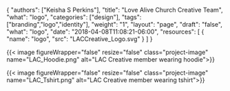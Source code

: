 {
	"authors": ["Keisha S Perkins"],
	"title": "Love Alive Church Creative Team",
	"what": "logo",
	"categories": ["design"],
	"tags": ["branding","logo","identity"],
	"weight": "1",
	"layout": "page",
	"draft": "false",
	"what": "logo",
	"date": "2018-04-08T11:08:21-06:00",
	"resources": [
	      {
	         "name": "logo",
	         "src": "LACCreative_Logo.svg"
	      }
	    ]
}


{{< image figureWrapper="false" resize="false"  class="project-image" name="LAC_Hoodie.png" alt="LAC Creative member wearing hoodie">}}

{{< image figureWrapper="false" resize="false"  class="project-image" name="LAC_Tshirt.png" alt="LAC Creative member wearing tshirt">}}